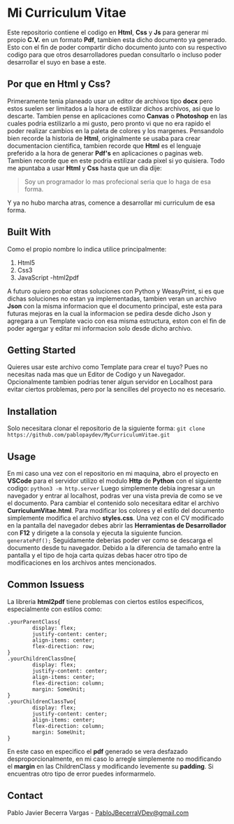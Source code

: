 # Mi Curriculum Vitae
Este repositorio contiene el codigo en **Html**, **Css** y **Js** para generar mi propio **C.V.** en un formato **Pdf**, tambien esta dicho documento ya generado.
Esto con el fin de poder compartir dicho documento junto con su respectivo codigo para que otros desarrolladores puedan consultarlo o incluso poder desarrollar el suyo en base a este.
## Por que en Html y Css?
Primeramente tenia planeado usar un editor de archivos tipo **docx** pero estos suelen ser limitados a la hora de estilizar dichos archivos, asi que lo descarte.
Tambien pense en aplicaciones como **Canvas** o **Photoshop** en las cuales podria estilizarlo a mi gusto, pero pronto vi que no era rapido el poder realizar cambios en la paleta de colores y los margenes.
Pensandolo bien recorde la historia de **Html**, originalmente se usaba para crear documentacion cientifica, tambien recorde que **Html** es el lenguaje preferido a la hora de generar **Pdf's** en aplicaciones o paginas web. Tambien recorde que en este podria estilizar cada pixel si yo quisiera. Todo me apuntaba a usar **Html** y **Css** hasta que un dia dije:
>Soy un programador lo mas profecional seria que lo haga de esa forma.

Y ya no hubo marcha atras, comence a desarrollar mi curriculum de esa forma.
## Built With
Como el propio nombre lo indica utilice principalmente:
1. Html5
2. Css3
3. JavaScript -html2pdf

A futuro quiero probar otras soluciones con Python y WeasyPrint, si es que dichas soluciones no estan ya implementadas, tambien veran un archivo **Json** con la misma informacion que el documento principal, este esta para futuras mejoras en la cual la informacion se pedira desde dicho Json y agregara a un Template vacio con esa misma estructura, eston con el fin de poder agergar y editar mi informacion solo desde dicho archivo.
## Getting Started
Quieres usar este archivo como Template para crear el tuyo? Pues no necesitas nada mas que un Editor de Codigo y un Navegador.
Opcionalmente tambien podrias tener algun servidor en Localhost para evitar ciertos problemas, pero por la sencilles del proyecto no es necesario.
## Installation
Solo necesitara clonar el repositorio de la siguiente forma:
``` git clone https://github.com/pablopaydev/MyCurriculumVitae.git ```
## Usage
En mi caso una vez con el repositorio en mi maquina, abro el proyecto en **VSCode** para el servidor utilizo el modulo **Http** de **Python** con el siguiente codigo:
```python3 -m http.server```
Luego simplemente debia ingresar a un navegador y entrar al localhost, podras ver una vista previa de como se ve el documento.
Para cambiar el contenido solo necesitara editar el archivo **CurriculumVitae.html**.
Para modificar los colores y el estilo del documento simplemente modifica el archivo **styles.css**.
Una vez con el CV modificado en la pantalla del navegador debes abrir las **Herramientas de Desarrollador** con **F12** y dirigete a la consola y ejecuta la siguiente funcion.
```generatePdf();```
Seguidamente deberias poder ver como se descarga el documento desde tu navegador.
Debido a la diferencia de tamaño entre la pantalla y el tipo de hoja carta quizas debas hacer otro tipo de modificaciones en los archivos antes mencionados.
## Common Issuess
La libreria **html2pdf** tiene problemas con ciertos estilos especificos, especialmente con estilos como:
```
.yourParentClass{
		display: flex;
		justify-content: center;
		align-items: center;
		flex-direction: row;
}
.yourChildrenClassOne{
		display: flex;
		justify-content: center;
		align-items: center;
		flex-direction: column;
		margin: SomeUnit;
}
.yourChildrenClassTwo{
		display: flex;
		justify-content: center;
		align-items: center;
		flex-direction: column;
		margin: SomeUnit;
}
```
En este caso en especifico el **pdf** generado se vera desfazado desproporcionalmente, en mi caso lo arregle simplemente no modificando el **margin** en las ChildrenClass y modificando levemente su **padding**.
Si encuentras otro tipo de error puedes informarmelo.
## Contact
Pablo Javier Becerra Vargas - PabloJBecerraVDev@gmail.com
